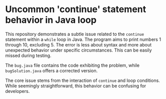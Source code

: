 # Uncommon 'continue' statement behavior in Java loop
This repository demonstrates a subtle issue related to the `continue` statement within a `while` loop in Java. The program aims to print numbers 1 through 10, excluding 5.  The error is less about syntax and more about unexpected behavior under specific circumstances. This can be easily missed during testing. 

The `bug.java` file contains the code exhibiting the problem, while `bugSolution.java` offers a corrected version.

The core issue stems from the interaction of `continue` and loop conditions. While seemingly straightforward, this behavior can be confusing for developers.